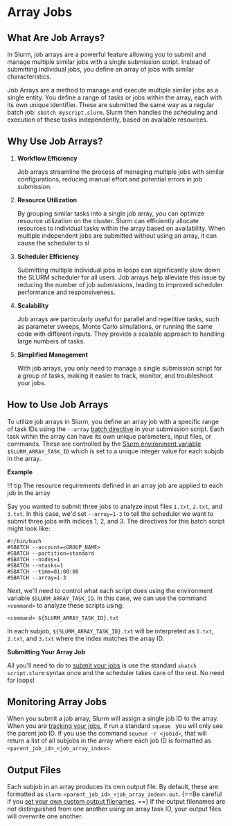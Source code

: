 # Array Jobs

## What Are Job Arrays?

In Slurm, job arrays are a powerful feature allowing you to submit and manage multiple similar jobs with a single submission script. Instead of submitting individual jobs, you define an array of jobs with similar characteristics.

Job Arrays are a method to manage and execute multiple similar jobs as a single entity. You define a range of tasks or jobs within the array, each with its own unique identifier. These are submitted the same way as a regular batch job: ```sbatch myscript.slurm```. Slurm then handles the scheduling and execution of these tasks independently, based on available resources.

## Why Use Job Arrays?

1. **Workflow Efficiency** 

    Job arrays streamline the process of managing multiple jobs with similar configurations, reducing manual effort and potential errors in job submission.

2. **Resource Utilization**

    By grouping similar tasks into a single job array, you can optimize resource utilization on the cluster. Slurm can efficiently allocate resources to individual tasks within the array based on availability. When multiple independent jobs are submitted without using an array, it can cause the scheduler to sl

3. **Scheduler Efficiency**

    Submitting multiple individual jobs in loops can significantly slow down the SLURM scheduler for all users. Job arrays help alleviate this issue by reducing the number of job submissions, leading to improved scheduler performance and responsiveness.

3. **Scalability**

    Job arrays are particularly useful for parallel and repetitive tasks, such as parameter sweeps, Monte Carlo simulations, or running the same code with different inputs. They provide a scalable approach to handling large numbers of tasks.

4. **Simplified Management**

    With job arrays, you only need to manage a single submission script for a group of tasks, making it easier to track, monitor, and troubleshoot your jobs.

## How to Use Job Arrays

To utilize job arrays in Slurm, you define an array job with a specific range of task IDs using the ```--array``` [batch directive](../batch_directives/) in your submission script. Each task within the array can have its own unique parameters, input files, or commands. These are controlled by the [Slurm environment variable](../environment_variables/) ```$SLURM_ARRAY_TASK_ID``` which is set to a unique integer value for each subjob in the array.

**Example**

!!! tip
    The resource requirements defined in an array job are applied to each job in the array

Say you wanted to submit three jobs to analyze input files ```1.txt```, ```2.txt```, and ```3.txt```. In this case, we'd set ```--array=1-3``` to tell the scheduler we want to submit three jobs with indices 1, 2, and 3. The directives for this batch script might look like:

```
#!/bin/bash
#SBATCH --account=<GROUP_NAME>
#SBATCH --partition=standard
#SBATCH --nodes=1
#SBATCH --ntasks=1
#SBATCH --time=01:00:00
#SBATCH --array=1-3
```

Next, we'll need to control what each script does using the environment variable ```$SLURM_ARRAY_TASK_ID```. In this case, we can use the command ```<command>``` to analyze these scripts using:

```
<command> ${SLURM_ARRAY_TASK_ID}.txt
```

In each subjob, ```${SLURM_ARRAY_TASK_ID}.txt``` will be interpreted as ```1.txt```, ```2.txt```, and ```3.txt``` where the index matches the array ID.

**Submitting Your Array Job**

All you'll need to do to [submit your jobs](../submitting_jobs/) is use the standard ```sbatch script.slurm``` syntax once and the scheduler takes care of the rest. No need for loops! 

## Monitoring Array Jobs

When you submit a job array, Slurm will assign a single job ID to the array. When you are [tracking your jobs](../../system_commands/), if run a standard ```squeue ``` you will only see the parent job ID. If you use the command ```squeue -r <jobid>```, that will return a list of all subjobs in the array where each job ID is formatted as ```<parent_job_id>_<job_array_index>```. 

## Output Files

Each subjob in an array produces its own output file. By default, these are formatted as ```slurm-<parent_job_id>_<job_array_index>.out```. {==Be careful if you [set your own custom output filenames](../batch_directives/#output-filenames). ==} If the output filenames are not distinguished from one another using an array task ID, your output files will overwrite one another. 